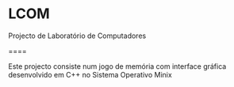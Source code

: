 LCOM
====

Projecto de Laboratório de Computadores

====

Este projecto consiste num jogo de memória com interface gráfica desenvolvido em C++ no Sistema Operativo Minix 

